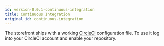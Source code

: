 ```yaml
---
id: version-0.0.1-continuous-integration
title: Continuous Integration
original_id: continuous-integration
---
```


The storefront ships with a working [CircleCI](https://circleci.com/) configuration file. To use it log into your CircleCI account and enable your repository.